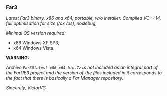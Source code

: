 ### Far3

_Latest Far3 binary, x86 and x64, portable, w/o installer. Compiled  VC++14, full optimisation for size (/ox /os), nodebug,_

*Minimal OS version required:*

* x86 Windows XP SP3,
* x64 Windows Vista.

**WARNING:**

_Archive `Far30latest-x86_x64-bin.7z` is not included as an integral part of the FarUE3 project and the version of the files included in it corresponds to the fact that there is basically a Far Manager repository._

_Sincerely, VictorVG_
